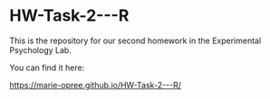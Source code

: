 # HW-Task-2---R

This is the repository for our second homework in the Experimental Psychology Lab.

You can find it here:

https://marie-opree.github.io/HW-Task-2---R/
